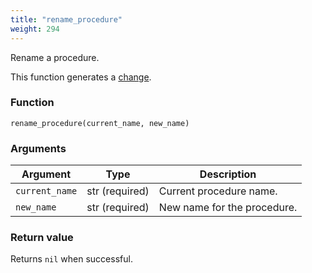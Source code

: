 ```yaml
---
title: "rename_procedure"
weight: 294
---
```


Rename a procedure.

This function generates a [change](../../overview/changes).

### Function

`rename_procedure(current_name, new_name)`

### Arguments

Argument | Type | Description
-------- | ---- | -----------
`current_name` | str (required) | Current procedure name.
`new_name` | str (required) | New name for the procedure.

### Return value

Returns `nil` when successful.
